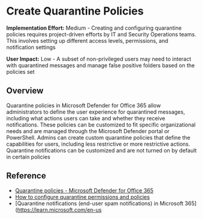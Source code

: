 # Create Quarantine Policies

**Implementation Effort:** Medium - Creating and configuring quarantine policies requires project-driven efforts by IT and Security Operations teams. This involves setting up different access levels, permissions, and notification settings 

**User Impact:** Low - A subset of non-privileged users may need to interact with quarantined messages and manage false positive folders based on the policies set 

## Overview
Quarantine policies in Microsoft Defender for Office 365 allow administrators to define the user experience for quarantined messages, including what actions users can take and whether they receive notifications. These policies can be customized to fit specific organizational needs and are managed through the Microsoft Defender portal or PowerShell. Admins can create custom quarantine policies that define the capabilities for users, including less restrictive or more restrictive actions. Quarantine notifications can be customized and are not turned on by default in certain policies 

## Reference
- [Quarantine policies - Microsoft Defender for Office 365](https://learn.microsoft.com/en-us/defender-office-365/quarantine-policies)
- [How to configure quarantine permissions and policies](https://learn.microsoft.com/en-us/defender-office-365/step-by-step-guides/how-to-configure-quarantine-permissions-with-quarantine-policies)
- [Quarantine notifications (end-user spam notifications) in Microsoft 365](https://learn.microsoft.com/en-us
